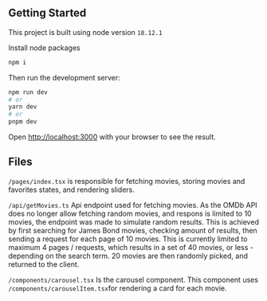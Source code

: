 ## Getting Started
This project is built using node version ```18.12.1```

Install node packages
```bash
npm i
```

Then run the development server:
```bash
npm run dev
# or
yarn dev
# or
pnpm dev
```
Open [http://localhost:3000](http://localhost:3000) with your browser to see the result.

## Files
```/pages/index.tsx``` is responsible for fetching movies, storing movies and favorites states, and rendering sliders.

```/api/getMovies.ts``` Api endpoint used for fetching movies. As the OMDb API does no longer allow fetching random movies, and respons is limited to 10 movies, the endpoint was made to simulate random results. This is achieved by first searching for James Bond movies, checking amount of results, then sending a request for each page of 10 movies. This is currently limited to maximum 4 pages / requests, which results in a set of 40 movies, or less - depending on the search term. 20 movies are then randomly picked, and returned to the client.

```/components/carousel.tsx``` Is the carousel component. This component uses ```/components/carouselItem.tsx```for rendering a card for each movie.

